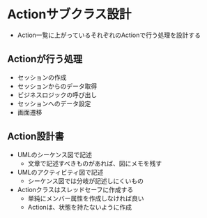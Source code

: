 # Actionサブクラス設計

* Action一覧に上がっているそれぞれのActionで行う処理を設計する

## Actionが行う処理

* セッションの作成
* セッションからのデータ取得
* ビジネスロジックの呼び出し
* セッションへのデータ設定
* 画面遷移

## Action設計書

* UMLのシーケンス図で記述
    * 文章で記述すべきものがあれば、図にメモを残す
* UMLのアクティビティ図で記述
    * シーケンス図では分岐が記述しにくいもの
* Actionクラスはスレッドセーフに作成する
    * 単純にメンバー属性を作成しなければ良い
    * Actionは、状態を持たないように作成

